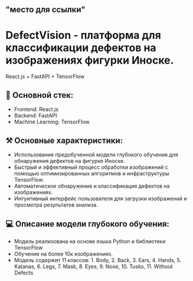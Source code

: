 ## "место для ссылки"
# DefectVision - платформа для классификации дефектов на изображениях фигурки Иноске. 
React.js + FastAPI + TensorFlow

## 📝 Основной стек:
- Frontend: React.js
- Backend: FastAPI
- Machine Learning: TensorFlow

## ⚒️ Основные характеристики:
- Использование предобученной модели глубокого обучения для обнаружения дефектов на фигурке Иноске.
- Быстрый и эффективный процесс обработки изображений с помощью оптимизированных алгоритмов и инфраструктуры TensorFlow.
- Автоматическое обнаружение и классификация дефектов на изображениях.
- Интуитивный интерфейс пользователя для загрузки изображений и просмотра результатов анализа.

## 💻 Описание модели глубокого обучения:
- Модель реализована на основе языка Python и библиотеки TensorFlow
- Обучение на более 10к изображениях.
- Модель содержит 11 классов: 1. Body, 2. Back, 3. Ears, 4. Hands, 5. Katanas, 6. Legs, 7. Mask, 8. Eyes, 9. Nose, 10. Tusks, 11. Without Defects

